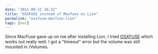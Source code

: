 ```yaml
---
date: "2011-09-12 10:32"
title: "OSXFUSE instead of MacFuse on Lion"
permalink: "osxfuse-macfuse-lion"
tags: [mac]
---
```


Since MacFuse gave up on me after installing Lion, I tried [OSXFUSE](http://osxfuse.github.com/) which works out really well. I got a "timeout" error but the volume was still mounted in /Volumes.
